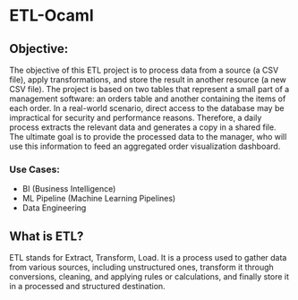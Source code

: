 # ETL-Ocaml

## Objective:

The objective of this ETL project is to process data from a source (a CSV file), apply transformations, and store the result in another resource (a new CSV file). The project is based on two tables that represent a small part of a management software: an orders table and another containing the items of each order. In a real-world scenario, direct access to the database may be impractical for security and performance reasons. Therefore, a daily process extracts the relevant data and generates a copy in a shared file. The ultimate goal is to provide the processed data to the manager, who will use this information to feed an aggregated order visualization dashboard.

### Use Cases:
- BI (Business Intelligence)
- ML Pipeline (Machine Learning Pipelines)
- Data Engineering

## What is ETL?

ETL stands for Extract, Transform, Load. It is a process used to gather data from various sources, including unstructured ones, transform it through conversions, cleaning, and applying rules or calculations, and finally store it in a processed and structured destination.